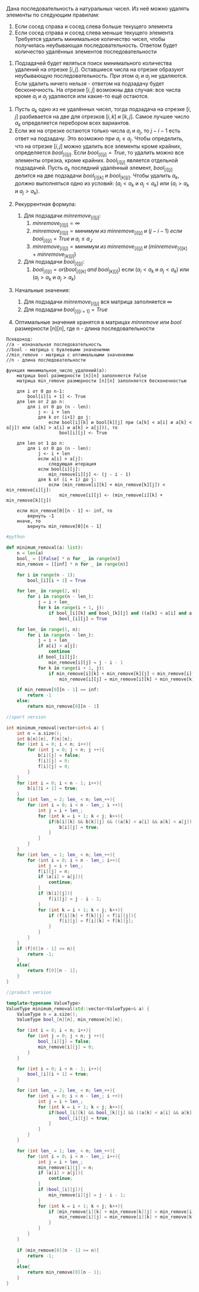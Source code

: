 Дана последовательность a натуральных чисел. Из неё можно удалять элементы по следующим правилам:
1) Если сосед справа и сосед слева больше текущего элемента
2) Если сосед справа и сосед слева меньше текущего элемента
Требуется удалить минимальное количество чисел, чтобы получилась неубывающая последовательность. Ответом будет количество удалённых элементов последовательности

1. Подзадачей будет являться поиск минимального количества удалений на отрезке $[i, j]$. Оставшиеся числа на отрезке образуют неубывающую последовательность. При этом $a_i$ и $a_j$ не удаляются. Если удалить ничего нельзя - ответом на подзадачу будет бесконечность.
На отрезке $[i, j]$ возможны два случая: все числа кроме $a_i$ и $a_j$ удаляются или какие-то ещё остаются. 
1) Пусть $a_k$ одно из не удалённых чисел, тогда подзадача на отрезке $[i, j]$ разбивается на две для отрезков $[i, k]$ и $[k, j]$. Самое лучшее число $a_k$ определяется перебором всех вариантов. 
2) Если же на отрезке остаются только числа  $a_i$ и $a_j$, то $j - i - 1$ есть ответ на подзадачу. Это возможно при $a_i\leq a_j$.
Чтобы определить, что на отрезке $[i, j]$ можно удалить все элементы кроме крайних, определяется $bool_{[i][j]}$. Если $bool_{[i][j]} = True$, то удалить можно все элементы отрезка, кроме крайних. $bool_{[i][j]}$ является отдельной подзадачей. Пусть $a_k$ последний удалённый элемент, $bool_{[i][j]}$ делится на две подзадачи $bool_{[i][k]}$ и $bool_{[k][j]}$. Чтобы удалить $a_k$, должно выполняться одно из условий: ($a_i<a_k$ и $a_j<a_k$) или ($a_i>a_k$ и $a_j>a_k$).

2. Рекуррентная формула:
	1. Для подзадачи $minremove_{[i][j]}$:
		1. $minremove_{[i][j]}=\infty$
		2. $minremove_{[i][j]}=минимум\;из\;minremove_{[i][j]}\;и\;(j - i - 1)\;если\;bool_{[i][j]}=True\;и\;a_i\leq a_J$
		3. $minremove_{[i][j]}=минимум\;из\;minremove_{[i][j]}\;и\;(minremove_{[i][k]}+minremove_{[k][j]})$
	2. Для подзадачи  $bool_{[i][j]}$:
		1. $bool_{[i][j]} = or (bool_{[i][k]}\;and\;bool_{[k][j]})$ если ($a_i<a_k$ и $a_j<a_k$) или ($a_i>a_k$ и $a_j>a_k$)

3. Начальные значения:
	1. Для подзадачи $minremove_{[i][j]}$ вся матрица заполняется $\infty$
	2. Для подзадачи  $bool_{[i][i+1]}=True$ 

4. Оптимальные значения хранятся в матрицах $minremove$ или $bool$ размерности $[n][n]$, где n - длина последовательности

```
Псевдокод:
//a - изначальная последовательность
//bool - матрица с бувлевыми значениями
//min_remove - матрица с оптимальными значениями
//n - длина последовательности

функция минимальное_число_удалений(a):
	матрица bool размерности [n][n] заполняется False
	матрица min_remove размерности [n][n] заполняется бесконечностью
	
	для i от 0 до n-1:
		bool[i][i + 1] <- True
	для len от 2 до n:
		для i от 0 до (n - len):
			j <- i + len
			для k от (i+1) до j:
				если bool[i][k] и bool[k][j] при (a[k] < a[i] и a[k] < a[j]) или (a[k] > a[i] и a[k] > a[j])), то
					bool[i][j] <- True
	
	для len от 1 до n:
		для i от 0 до (n - len):
			j <- i + len
			если a[i] > a[j]:
				следующая итерация
			если bool[i][j]:
				min_remove[i][j] <- (j - i - 1)
			для k от (i + 1) до j:
				если (min_remove[i][k] + min_remove[k][j]) < min_remove[i][j]:
					min_remove[i][j] <- (min_remove[i][k] + min_remove[k][j])
	
	если min_remove[0][n - 1] <- inf, то
		вернуть -1
	иначе, то
		вернуть min_remove[0][n - 1]
```
```python
#python

def minimum_removal(a: list):
    n = len(a)
    bool_ = [[False] * n for _ in range(n)]
    min_remove = [[inf] * n for _ in range(n)]

    for i in range(n - 1):
        bool_[i][i + 1] = True

    for len_ in range(2, n):
        for i in range(n - len_):
            j = i + len_
            for k in range(i + 1, j):
                if bool_[i][k] and bool_[k][j] and ((a[k] < a[i] and a[k] < a[j]) or (a[k] > a[i] and a[k] > a[j])):
                    bool_[i][j] = True

    for len_ in range(1, n):
        for i in range(n - len_):
            j = i + len_
            if a[i] > a[j]:
                continue
            if bool_[i][j]:
                min_remove[i][j] = j - i - 1
            for k in range(i + 1, j):
                if min_remove[i][k] + min_remove[k][j] < min_remove[i][j]:
                    min_remove[i][j] = min_remove[i][k] + min_remove[k][j]

    if min_remove[0][n - 1] == inf:
        return -1
    else:
        return min_remove[0][n - 1]
```
```cpp
//sport version

int minimum_removal(vector<int>& a) {
    int n = a.size();
    int b[n][n], f[n][n];
    for (int i = 0; i < n; i++){
        for (int j = 0; j < n; j ++){
            b[i][j] = false;
            f[i][j] = 0;
            f[i][j] = 0;
        }
    }
    for (int i = 0; i < n - 1; i++){
        b[i][i + 1] = true;
    }
    for (int len_ = 2; len_ < n; len_++){
        for (int i = 0; i < n - len_; i ++){
            int j = i + len_;
            for (int k = i + 1; k < j; k++){
                if(b[i][k] && b[k][j] && ((a[k] < a[i] && a[k] < a[j]) || (a[k] > a[i] && a[k] > a[j]))){
                    b[i][j] = true;
                }
            }
        }
    }
    for (int len_ = 1; len_ < n; len_++){
        for (int i = 0; i < n - len_; i++){
            int j = i + len_;
            f[i][j] = n;
            if (a[i] > a[j]){
                continue;
            }
            if (b[i][j]){
                f[i][j] = j - i - 1;
            }
            for (int k = i + 1; k < j; k++){
                if (f[i][k] + f[k][j] < f[i][j]){
                    f[i][j] = f[i][k] + f[k][j];
                }
            }
        }
    }
    if (f[0][n - 1] >= n){
        return -1;
    }
    else{
        return f[0][n - 1];
    }
}
```
```cpp
//product version

template<typename ValueType>
ValueType minimum_removal(std::vector<ValueType>& a) {
    ValueType n = a.size();
    ValueType bool_[n][n], min_remove[n][n];

    for (int i = 0; i < n; i++){
        for (int j = 0; j < n; j ++){
            bool_[i][j] = false;
            min_remove[i][j] = 0;
        }
    }

    for (int i = 0; i < n - 1; i++){
        bool_[i][i + 1] = true;
    }

    for (int len_ = 2; len_ < n; len_++){
        for (int i = 0; i < n - len_; i ++){
            int j = i + len_;
            for (int k = i + 1; k < j; k++){
                if(bool_[i][k] && bool_[k][j] && ((a[k] < a[i] && a[k] < a[j]) || (a[k] > a[i] && a[k] > a[j]))){
                    bool_[i][j] = true;
                }
            }
        }
    }

    for (int len_ = 1; len_ < n; len_++){
        for (int i = 0; i < n - len_; i++){
            int j = i + len_;
            min_remove[i][j] = n;
            if (a[i] > a[j]){
                continue;
            }
            if (bool_[i][j]){
                min_remove[i][j] = j - i - 1;
            }
            for (int k = i + 1; k < j; k++){
                if (min_remove[i][k] + min_remove[k][j] < min_remove[i][j]){
                    min_remove[i][j] = min_remove[i][k] + min_remove[k][j];
                }
            }
        }
    }
    
    if (min_remove[0][n - 1] >= n){
        return -1;
    }
    else{
        return min_remove[0][n - 1];
    }
}
```
